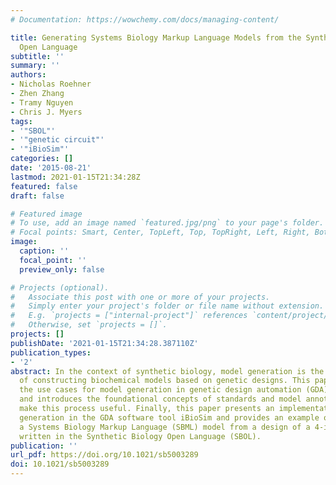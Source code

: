 ```yaml
---
# Documentation: https://wowchemy.com/docs/managing-content/

title: Generating Systems Biology Markup Language Models from the Synthetic Biology
  Open Language
subtitle: ''
summary: ''
authors:
- Nicholas Roehner
- Zhen Zhang
- Tramy Nguyen
- Chris J. Myers
tags:
- '"SBOL"'
- '"genetic circuit"'
- '"iBioSim"'
categories: []
date: '2015-08-21'
lastmod: 2021-01-15T21:34:28Z
featured: false
draft: false

# Featured image
# To use, add an image named `featured.jpg/png` to your page's folder.
# Focal points: Smart, Center, TopLeft, Top, TopRight, Left, Right, BottomLeft, Bottom, BottomRight.
image:
  caption: ''
  focal_point: ''
  preview_only: false

# Projects (optional).
#   Associate this post with one or more of your projects.
#   Simply enter your project's folder or file name without extension.
#   E.g. `projects = ["internal-project"]` references `content/project/deep-learning/index.md`.
#   Otherwise, set `projects = []`.
projects: []
publishDate: '2021-01-15T21:34:28.387110Z'
publication_types:
- '2'
abstract: In the context of synthetic biology, model generation is the automated process
  of constructing biochemical models based on genetic designs. This paper discusses
  the use cases for model generation in genetic design automation (GDA) software tools
  and introduces the foundational concepts of standards and model annotation that
  make this process useful. Finally, this paper presents an implementation of model
  generation in the GDA software tool iBioSim and provides an example of generating
  a Systems Biology Markup Language (SBML) model from a design of a 4-input AND sensor
  written in the Synthetic Biology Open Language (SBOL).
publication: ''
url_pdf: https://doi.org/10.1021/sb5003289
doi: 10.1021/sb5003289
---
```

